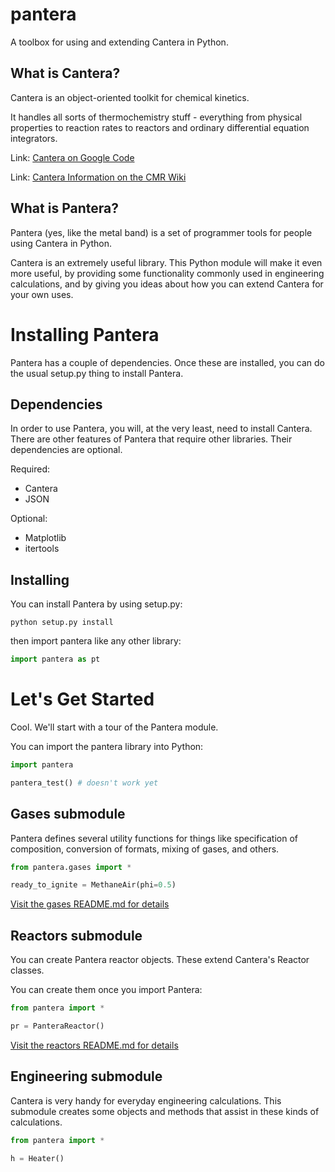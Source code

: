 pantera
=======

A toolbox for using and extending Cantera in Python.

## What is Cantera?

Cantera is an object-oriented toolkit for chemical kinetics.

It handles all sorts of thermochemistry stuff - everything from 
physical properties to reaction rates to reactors and ordinary 
differential equation integrators.

Link: [Cantera on Google Code](https://code.google.com/p/cantera/)

Link: [Cantera Information on the CMR Wiki](http://charlesmartinreid.com/wiki/CanteraOutline)

## What is Pantera?

Pantera (yes, like the metal band) is a set of programmer tools 
for people using Cantera in Python.

Cantera is an extremely useful library. This Python module will 
make it even more useful, by providing some functionality commonly
used in engineering calculations, and by giving you ideas about how
you can extend Cantera for your own uses.



# Installing Pantera

Pantera has a couple of dependencies. Once these are installed,
you can do the usual setup.py thing to install Pantera.

## Dependencies

In order to use Pantera, you will, at the very least, need to install Cantera. 
There are other features of Pantera that require other libraries. Their dependencies
are optional.

Required:
* Cantera
* JSON

Optional:
* Matplotlib
* itertools

## Installing

You can install Pantera by using setup.py:

```
python setup.py install
```

then import pantera like any other library:

```python
import pantera as pt
```

# Let's Get Started

Cool. We'll start with a tour of the Pantera module.

You can import the pantera library into Python:

```python
import pantera 

pantera_test() # doesn't work yet
```

## Gases submodule

Pantera defines several utility functions
for things like specification of composition,
conversion of formats, mixing of gases, and 
others.

```python
from pantera.gases import *

ready_to_ignite = MethaneAir(phi=0.5)
```

[Visit the gases README.md for details](pantera/gases/README.md)

## Reactors submodule

You can create Pantera reactor objects. These 
extend Cantera's Reactor classes.

You can create them once you import Pantera:

```python
from pantera import *

pr = PanteraReactor()
```

[Visit the reactors README.md for details](pantera/reactors/README.md)

## Engineering submodule

Cantera is very handy for everyday engineering calculations. This submodule
creates some objects and methods that assist in these kinds of calculations.

```python
from pantera import *

h = Heater()
```


